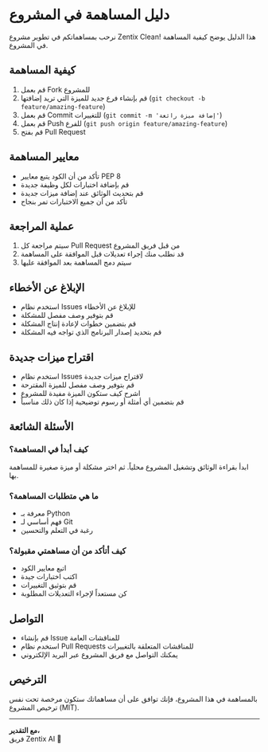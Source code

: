 # دليل المساهمة في المشروع

نرحب بمساهماتكم في تطوير مشروع Zentix Clean! هذا الدليل يوضح كيفية المساهمة في المشروع.

## كيفية المساهمة

1. قم بعمل Fork للمشروع
2. قم بإنشاء فرع جديد للميزة التي تريد إضافتها (`git checkout -b feature/amazing-feature`)
3. قم بعمل Commit للتغييرات (`git commit -m 'إضافة ميزة رائعة'`)
4. قم بعمل Push للفرع (`git push origin feature/amazing-feature`)
5. قم بفتح Pull Request

## معايير المساهمة

- تأكد من أن الكود يتبع معايير PEP 8
- قم بإضافة اختبارات لكل وظيفة جديدة
- قم بتحديث الوثائق عند إضافة ميزات جديدة
- تأكد من أن جميع الاختبارات تمر بنجاح

## عملية المراجعة

1. سيتم مراجعة كل Pull Request من قبل فريق المشروع
2. قد نطلب منك إجراء تعديلات قبل الموافقة على المساهمة
3. سيتم دمج المساهمة بعد الموافقة عليها

## الإبلاغ عن الأخطاء

- استخدم نظام Issues للإبلاغ عن الأخطاء
- قم بتوفير وصف مفصل للمشكلة
- قم بتضمين خطوات لإعادة إنتاج المشكلة
- قم بتحديد إصدار البرنامج الذي تواجه فيه المشكلة

## اقتراح ميزات جديدة

- استخدم نظام Issues لاقتراح ميزات جديدة
- قم بتوفير وصف مفصل للميزة المقترحة
- اشرح كيف ستكون الميزة مفيدة للمشروع
- قم بتضمين أي أمثلة أو رسوم توضيحية إذا كان ذلك مناسباً

## الأسئلة الشائعة

### كيف أبدأ في المساهمة؟
ابدأ بقراءة الوثائق وتشغيل المشروع محلياً. ثم اختر مشكلة أو ميزة صغيرة للمساهمة بها.

### ما هي متطلبات المساهمة؟
- معرفة بـ Python
- فهم أساسي لـ Git
- رغبة في التعلم والتحسين

### كيف أتأكد من أن مساهمتي مقبولة؟
- اتبع معايير الكود
- اكتب اختبارات جيدة
- قم بتوثيق التغييرات
- كن مستعداً لإجراء التعديلات المطلوبة

## التواصل

- قم بإنشاء Issue للمناقشات العامة
- استخدم نظام Pull Requests للمناقشات المتعلقة بالتغييرات
- يمكنك التواصل مع فريق المشروع عبر البريد الإلكتروني

## الترخيص

بالمساهمة في هذا المشروع، فإنك توافق على أن مساهماتك ستكون مرخصة تحت نفس ترخيص المشروع (MIT).

---

**مع التقدير،**  
فريق Zentix AI 🧠
